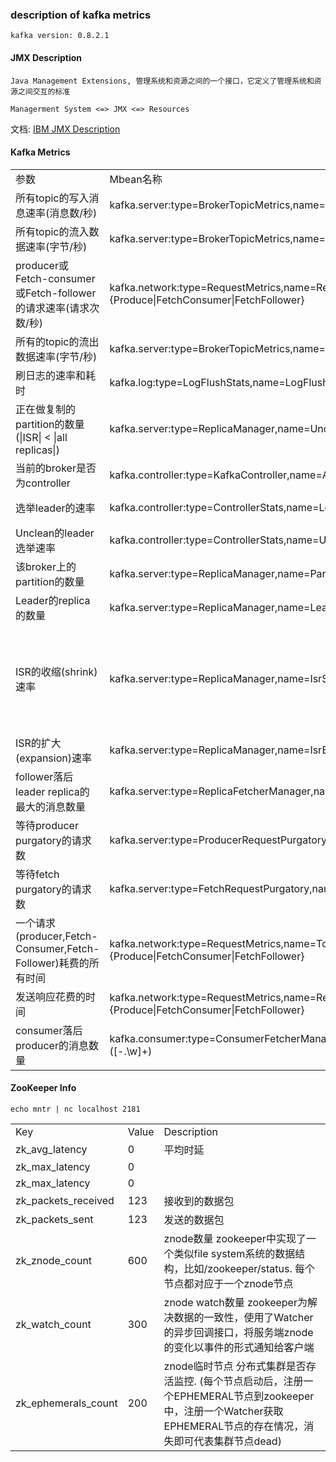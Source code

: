 ### description of kafka metrics
```
kafka version: 0.8.2.1
```

#### JMX Description
```
Java Management Extensions, 管理系统和资源之间的一个接口，它定义了管理系统和资源之间交互的标准

Managerment System <=> JMX <=> Resources
```

文档: [IBM JMX Description](http://www.ibm.com/developerworks/cn/java/j-lo-jse63/)

#### Kafka Metrics
<table class="table table-bordered table-striped table-condensed">
   <tr>
      <td> 参数 </td>
      <td> Mbean名称 </td>
      <td> 说明 </td>
   </tr>
   <tr>
      <td> 所有topic的写入消息速率(消息数/秒) </td>
      <td> kafka.server:type=BrokerTopicMetrics,name=MessagesInPerSec </td>
      <td> 所有topic消息(进出)流量</td>
   </tr>
   <tr>
      <td> 所有topic的流入数据速率(字节/秒) </td>
      <td> kafka.server:type=BrokerTopicMetrics,name=BytesInPerSec</td>
      <td> </td>
   </tr>
   <tr>
      <td> producer或Fetch-consumer或Fetch-follower的请求速率(请求次数/秒) </td>
      <td> kafka.network:type=RequestMetrics,name=RequestsPerSec,request={Produce|FetchConsumer|FetchFollower} </td>
      <td> </td>
   </tr>
   <tr>
      <td> 所有的topic的流出数据速率(字节/秒) </td>
      <td> kafka.server:type=BrokerTopicMetrics,name=BytesOutPerSec </td>
      <td> </td>
   </tr>
   <tr>
      <td> 刷日志的速率和耗时 </td>
      <td> kafka.log:type=LogFlushStats,name=LogFlushRateAndTimeMs </td>
      <td> </td>
   </tr>
   <tr>
      <td> 正在做复制的partition的数量 (|ISR| < |all replicas|) </td>
	  <td> kafka.server:type=ReplicaManager,name=UnderReplicatedPartitions </td>
      <td> 0 </td>
   </tr>
   <tr>
      <td> 当前的broker是否为controller </td>
	  <td> kafka.controller:type=KafkaController,name=ActiveControllerCount </td>
      <td> 集群中只有一个broker的这个值为1</td>
   </tr>
   <tr>
      <td> 选举leader的速率 </td>
      <td> kafka.controller:type=ControllerStats,name=LeaderElectionRateAndTimeMs </td>
      <td> 如果有broker挂了，此值非0</td>
   </tr>
   <tr>
      <td> Unclean的leader选举速率 </td>
	  <td> kafka.controller:type=ControllerStats,name=UncleanLeaderElectionsPerSec</td>
      <td> 0 </td>
   </tr>
   <tr>
      <td> 该broker上的partition的数量 </td>
      <td> kafka.server:type=ReplicaManager,name=PartitionCount </td>
      <td> 应在各个broker中平均分布</td>
   </tr>
   <tr>
      <td> Leader的replica的数量 </td>
      <td> kafka.server:type=ReplicaManager,name=LeaderCount </td>
      <td> 应在各个broker中平均分布</td>
   </tr>
   <tr>
      <td> ISR的收缩(shrink)速率 </td>
	  <td> kafka.server:type=ReplicaManager,name=IsrShrinksPerSec </td>
      <td> 如果一个broker挂掉了，一些partition的ISR会收缩。当那个broker重新起来时，一旦它的replica完全跟上，ISR会扩大(expand)。除此之外，正常情况下，此值和下面的扩大速率都是0</td>
   </tr>
   <tr>
      <td> ISR的扩大(expansion)速率 </td>
	  <td> kafka.server:type=ReplicaManager,name=IsrExpandsPerSec </td>
      <td> 同ISR的收缩(shrink)速率</td>
   </tr>
   <tr>
      <td> follower落后leader replica的最大的消息数量 </td>
	  <td> kafka.server:type=ReplicaFetcherManager,name=MaxLag,clientId=Replica </td>
      <td> 小于replica.lag.max.messages</td>
   </tr>
   <tr>
      <td> 等待producer purgatory的请求数 </td>
	  <td> kafka.server:type=ProducerRequestPurgatory,name=PurgatorySize </td>
      <td> 如果ack=-1，应为非0值</td>
   </tr>
   <tr>
      <td> 等待fetch purgatory的请求数 </td>
	  <td> kafka.server:type=FetchRequestPurgatory,name=PurgatorySize</td>
      <td> 依赖于consumer的fetch.wait.max.ms的设置</td>
   </tr>
   <tr>
      <td> 一个请求(producer,Fetch-Consumer,Fetch-Follower)耗费的所有时间 </td>
	  <td> kafka.network:type=RequestMetrics,name=TotalTimeMs,request={Produce|FetchConsumer|FetchFollower}</td>
      <td> 包括了queue, local, remote和response send time</td>
   </tr>
   <tr>
      <td>发送响应花费的时间 </td>
	  <td> kafka.network:type=RequestMetrics,name=ResponseSendTimeMs,request={Produce|FetchConsumer|FetchFollower} </td>
      <td> </td>
   </tr>
   <tr>
      <td>consumer落后producer的消息数量 </td>
	  <td> kafka.consumer:type=ConsumerFetcherManager,name=MaxLag,clientId=([-.\w]+) </td>
   </tr>
</table>

#### ZooKeeper Info
```
echo mntr | nc localhost 2181
```
<table class="table table-bordered table-striped table-condensed">
   <tr>
      <td> Key </td>
      <td> Value </td>
      <td> Description </td>
   </tr>
   <tr>
      <td> zk_avg_latency </td>
      <td> 0 </td>
      <td> 平均时延</td>
   </tr>
   <tr>
      <td> zk_max_latency </td>
      <td> 0 </td>
      <td>  </td>
   </tr>
   <tr>
      <td> zk_max_latency </td>
      <td> 0 </td>
      <td>  </td>
   </tr>
   <tr>
      <td> zk_packets_received </td>
      <td> 123 </td>
      <td> 接收到的数据包</td>
   </tr>
   <tr>
      <td> zk_packets_sent </td>
      <td> 123 </td>
      <td> 发送的数据包 </td>
   </tr>
   <tr>
      <td> zk_znode_count </td>
      <td> 600 </td>
      <td> znode数量 zookeeper中实现了一个类似file system系统的数据结构，比如/zookeeper/status. 每个节点都对应于一个znode节点</td>
   </tr>
   <tr>
      <td> zk_watch_count </td>
      <td> 300 </td>
      <td> znode watch数量 zookeeper为解决数据的一致性，使用了Watcher的异步回调接口，将服务端znode的变化以事件的形式通知给客户端</td>
   </tr>
   <tr>
      <td> zk_ephemerals_count </td>
	  <td> 200 </td>
      <td> znode临时节点 分布式集群是否存活监控. (每个节点启动后，注册一个EPHEMERAL节点到zookeeper中，注册一个Watcher获取EPHEMERAL节点的存在情况，消失即可代表集群节点dead)</td>
   </tr>
</table>

